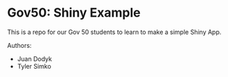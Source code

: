 # Gov50: Shiny Example

This is a repo for our Gov 50 students to learn to make a simple Shiny App. 

Authors:
  - Juan Dodyk
  - Tyler Simko
